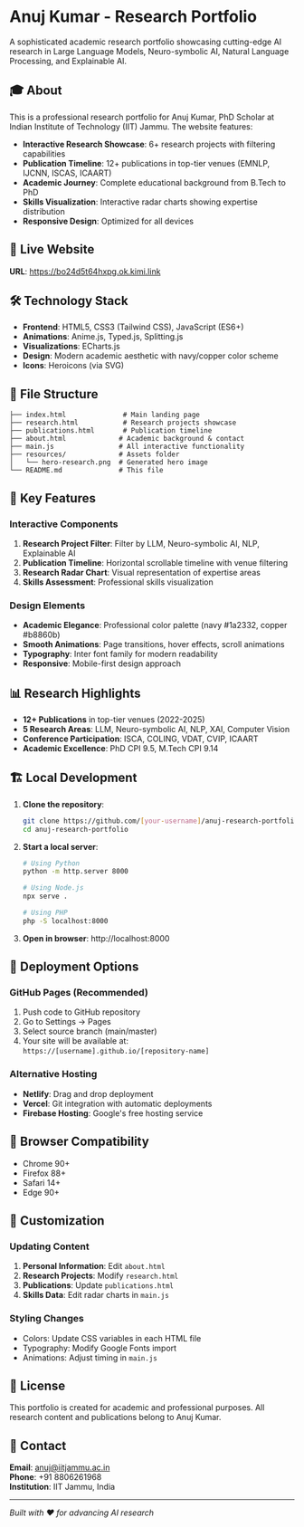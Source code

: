 # Anuj Kumar - Research Portfolio

A sophisticated academic research portfolio showcasing cutting-edge AI research in Large Language Models, Neuro-symbolic AI, Natural Language Processing, and Explainable AI.

## 🎓 About

This is a professional research portfolio for Anuj Kumar, PhD Scholar at Indian Institute of Technology (IIT) Jammu. The website features:

- **Interactive Research Showcase**: 6+ research projects with filtering capabilities
- **Publication Timeline**: 12+ publications in top-tier venues (EMNLP, IJCNN, ISCAS, ICAART)
- **Academic Journey**: Complete educational background from B.Tech to PhD
- **Skills Visualization**: Interactive radar charts showing expertise distribution
- **Responsive Design**: Optimized for all devices

## 🚀 Live Website

**URL**: https://bo24d5t64hxpg.ok.kimi.link

## 🛠️ Technology Stack

- **Frontend**: HTML5, CSS3 (Tailwind CSS), JavaScript (ES6+)
- **Animations**: Anime.js, Typed.js, Splitting.js
- **Visualizations**: ECharts.js
- **Design**: Modern academic aesthetic with navy/copper color scheme
- **Icons**: Heroicons (via SVG)

## 📁 File Structure

```
├── index.html              # Main landing page
├── research.html           # Research projects showcase
├── publications.html       # Publication timeline
├── about.html             # Academic background & contact
├── main.js                # All interactive functionality
├── resources/             # Assets folder
│   └── hero-research.png  # Generated hero image
└── README.md              # This file
```

## 🎯 Key Features

### Interactive Components
1. **Research Project Filter**: Filter by LLM, Neuro-symbolic AI, NLP, Explainable AI
2. **Publication Timeline**: Horizontal scrollable timeline with venue filtering
3. **Research Radar Chart**: Visual representation of expertise areas
4. **Skills Assessment**: Professional skills visualization

### Design Elements
- **Academic Elegance**: Professional color palette (navy #1a2332, copper #b8860b)
- **Smooth Animations**: Page transitions, hover effects, scroll animations
- **Typography**: Inter font family for modern readability
- **Responsive**: Mobile-first design approach

## 📊 Research Highlights

- **12+ Publications** in top-tier venues (2022-2025)
- **5 Research Areas**: LLM, Neuro-symbolic AI, NLP, XAI, Computer Vision
- **Conference Participation**: ISCA, COLING, VDAT, CVIP, ICAART
- **Academic Excellence**: PhD CPI 9.5, M.Tech CPI 9.14

## 🏗️ Local Development

1. **Clone the repository**:
   ```bash
   git clone https://github.com/[your-username]/anuj-research-portfolio.git
   cd anuj-research-portfolio
   ```

2. **Start a local server**:
   ```bash
   # Using Python
   python -m http.server 8000
   
   # Using Node.js
   npx serve .
   
   # Using PHP
   php -S localhost:8000
   ```

3. **Open in browser**: http://localhost:8000

## 🚀 Deployment Options

### GitHub Pages (Recommended)
1. Push code to GitHub repository
2. Go to Settings → Pages
3. Select source branch (main/master)
4. Your site will be available at: `https://[username].github.io/[repository-name]`

### Alternative Hosting
- **Netlify**: Drag and drop deployment
- **Vercel**: Git integration with automatic deployments
- **Firebase Hosting**: Google's free hosting service

## 📱 Browser Compatibility

- Chrome 90+
- Firefox 88+
- Safari 14+
- Edge 90+

## 🔧 Customization

### Updating Content
1. **Personal Information**: Edit `about.html`
2. **Research Projects**: Modify `research.html`
3. **Publications**: Update `publications.html`
4. **Skills Data**: Edit radar charts in `main.js`

### Styling Changes
- Colors: Update CSS variables in each HTML file
- Typography: Modify Google Fonts import
- Animations: Adjust timing in `main.js`

## 📄 License

This portfolio is created for academic and professional purposes. All research content and publications belong to Anuj Kumar.

## 🤝 Contact

**Email**: anuj@iitjammu.ac.in  
**Phone**: +91 8806261968  
**Institution**: IIT Jammu, India

---

*Built with ❤️ for advancing AI research*
